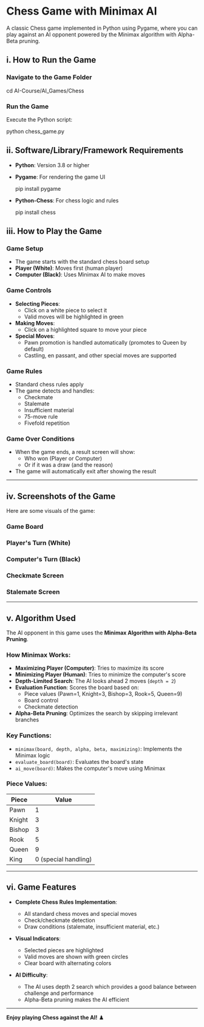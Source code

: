 


# **Chess Game with Minimax AI**

A classic Chess game implemented in Python using Pygame, where you can play against an AI opponent powered by the Minimax algorithm with Alpha-Beta pruning.



## **i. How to Run the Game**

### **Navigate to the Game Folder**

cd AI-Course/AI_Games/Chess


### **Run the Game**
Execute the Python script:

python chess_game.py



## **ii. Software/Library/Framework Requirements**

- **Python**: Version 3.8 or higher
- **Pygame**: For rendering the game UI

  pip install pygame

- **Python-Chess**: For chess logic and rules

  pip install chess


## **iii. How to Play the Game**

### **Game Setup**
- The game starts with the standard chess board setup
- **Player (White)**: Moves first (human player)
- **Computer (Black)**: Uses Minimax AI to make moves

### **Game Controls**
- **Selecting Pieces**:
  - Click on a white piece to select it
  - Valid moves will be highlighted in green
- **Making Moves**:
  - Click on a highlighted square to move your piece
- **Special Moves**:
  - Pawn promotion is handled automatically (promotes to Queen by default)
  - Castling, en passant, and other special moves are supported

### **Game Rules**
- Standard chess rules apply
- The game detects and handles:
  - Checkmate
  - Stalemate
  - Insufficient material
  - 75-move rule
  - Fivefold repetition

### **Game Over Conditions**
- When the game ends, a result screen will show:
  - Who won (Player or Computer)
  - Or if it was a draw (and the reason)
- The game will automatically exit after showing the result

---

## **iv. Screenshots of the Game**

Here are some visuals of the game:

### **Game Board**


### **Player's Turn (White)**


### **Computer's Turn (Black)**


### **Checkmate Screen**

### **Stalemate Screen**


---

## **v. Algorithm Used**

The AI opponent in this game uses the **Minimax Algorithm with Alpha-Beta Pruning**.

### **How Minimax Works**:
- **Maximizing Player (Computer)**: Tries to maximize its score
- **Minimizing Player (Human)**: Tries to minimize the computer's score
- **Depth-Limited Search**: The AI looks ahead 2 moves (`depth = 2`)
- **Evaluation Function**: Scores the board based on:
  - Piece values (Pawn=1, Knight=3, Bishop=3, Rook=5, Queen=9)
  - Board control
  - Checkmate detection
- **Alpha-Beta Pruning**: Optimizes the search by skipping irrelevant branches

### **Key Functions**:
- `minimax(board, depth, alpha, beta, maximizing)`: Implements the Minimax logic
- `evaluate_board(board)`: Evaluates the board's state
- `ai_move(board)`: Makes the computer's move using Minimax

### **Piece Values**:
| Piece | Value |
|-------|-------|
| Pawn | 1 |
| Knight | 3 |
| Bishop | 3 |
| Rook | 5 |
| Queen | 9 |
| King | 0 (special handling) |

---

## **vi. Game Features**

- **Complete Chess Rules Implementation**:
  - All standard chess moves and special moves
  - Check/checkmate detection
  - Draw conditions (stalemate, insufficient material, etc.)

- **Visual Indicators**:
  - Selected pieces are highlighted
  - Valid moves are shown with green circles
  - Clear board with alternating colors

- **AI Difficulty**:
  - The AI uses depth 2 search which provides a good balance between challenge and performance
  - Alpha-Beta pruning makes the AI efficient

---

**Enjoy playing Chess against the AI!** ♟️
